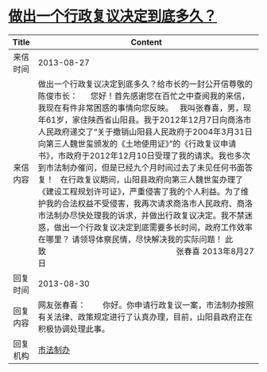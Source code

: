 # <a href="http://www.shangluo.gov.cn/zmhd/ldxxxx.jsp?urltype=leadermail.LeaderMailContentUrl&wbtreeid=1112&leadermailid=2012">做出一个行政复议决定到底多久？</a>
| Title |                                                                                                                                                                                                                                       Content                                                                                                                                                                                                                                        |
|:-----:|--------------------------------------------------------------------------------------------------------------------------------------------------------------------------------------------------------------------------------------------------------------------------------------------------------------------------------------------------------------------------------------------------------------------------------------------------------------------------------------|
| 来信时间  | 2013-08-27                                                                                                                                                                                                                                                                                                                                                                                                                                                                           |
| 来信内容  | 做出一个行政复议决定到底多久？给市长的一封公开信尊敬的陈俊市长：      您好！首先感谢您在百忙之中查阅我的来信，我现在有件非常困惑的事情向您反映。   我叫张春喜，男，现年61岁，家住陕西省山阳县。我于2012年12月7日向商洛市人民政府递交了“关于撤销山阳县人民政府于2004年3月31日向第三人魏世玺颁发的《土地使用证》”的《行政复议申请书》，市政府于2012年12月10日受理了我的请求。我也多次到市法制办催问，但是已经九个月时间过去了未见任何书面答复！   在行政复议期间，山阳县政府向第三人魏世玺办理了《建设工程规划许可证》，严重侵害了我的个人利益。为了维护我的合法权益不受侵害，我再次请求商洛市人民政府、商洛市法制办尽快处理我的诉求，并做出行政复议决定。我不禁迷惑，做出一个行政复议决定到底需要多长时间，政府工作效率在哪里？ 请领导体察民情，尽快解决我的实际问题！ 此致                                                             张春喜 2013年8月27日 |
| 回复时间  | 2013-08-30                                                                                                                                                                                                                                                                                                                                                                                                                                                                           |
| 回复内容  | 网友张春喜：        你好。你申请行政复议一案，市法制办按照有关法律、政策规定进行了认真办理，目前，山阳县政府正在积极协调处理此事。                                                                                                                                                                                                                                                                                                                                                                                                                |
| 回复机构  | <a href="../../category/agencies/市法制办.md">市法制办</a>                                                                                                                                                                                                                                                                                                                                                                                                                                   |
